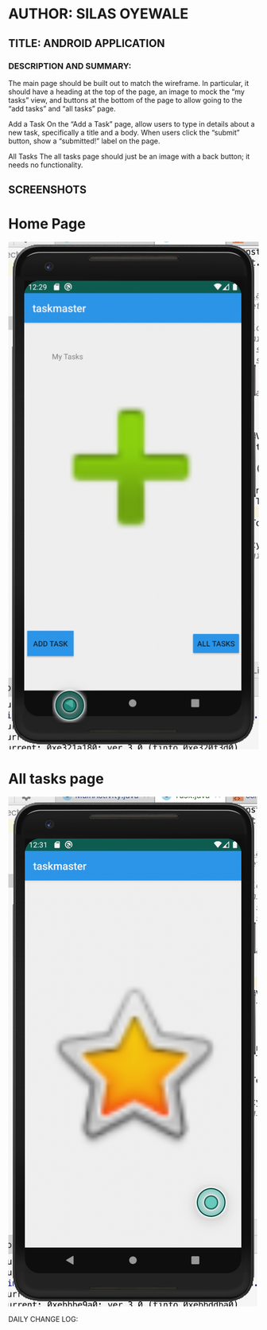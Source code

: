 # AUTHOR: SILAS OYEWALE
## TITLE: ANDROID APPLICATION
### DESCRIPTION AND SUMMARY:
The main page should be built out to match the wireframe. In particular, 
it should have a heading at the top of the page, an image to mock the 
“my tasks” view, and buttons at the bottom of the page to allow going 
to the “add tasks” and “all tasks” page.

Add a Task
On the “Add a Task” page, allow users to type in details about a new task,
specifically a title and a body. When users click the “submit” button, 
show a “submitted!” label on the page.

All Tasks
The all tasks page should just be an image with a back button; it needs no functionality.

## SCREENSHOTS

# Home Page
![](https://github.com/silasoyewale10/taskmaster/blob/master/screenshots/homepage.png)

# All tasks page

![](https://github.com/silasoyewale10/taskmaster/blob/master/screenshots/alltaskpage.png)

DAILY CHANGE LOG:

